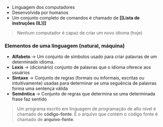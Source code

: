 - Linguagem dos computadores
- Desenvolvida por humanos
- Um conjunto completo de comandos é chamado de **[[Lista de instruções (IL)]]**


> Nenhum computador é capaz de criar um novo idioma (hoje)

### Elementos de uma linguagem (natural, máquina)
- **Alfabeto** -> Um conjunto de símbolos usado para criar palavras de um determinado idioma.
- **Lexis** -> (dicionário) conjunto de palavras que o idioma oferece aos usuários
- **Sintaxe** -> Conjunto de regras (formais ou informais, escritas ou intuitivamente) usadas para determinar se uma seguẽncia de palavras forma uma sentença válida
- **Semêntica** -> Conjunto de regras que determina se uma determinada frase faz sentido

> Um programa escrito em linguagem de programação de alto nível é chamado de **código-fonte**. E o arquivo que contém o código fonte é chamado de **arquivo-fonte**.

